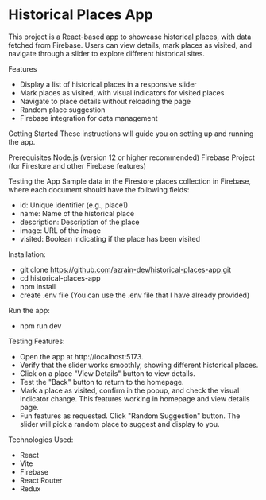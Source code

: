 # Historical Places App

This project is a React-based app to showcase historical places, with data fetched from Firebase. Users can view details, mark places as visited, and navigate through a slider to explore different historical sites.

Features

- Display a list of historical places in a responsive slider
- Mark places as visited, with visual indicators for visited places
- Navigate to place details without reloading the page
- Random place suggestion
- Firebase integration for data management

Getting Started
These instructions will guide you on setting up and running the app.

Prerequisites
Node.js (version 12 or higher recommended)
Firebase Project (for Firestore and other Firebase features)

Testing the App
Sample data in the Firestore places collection in Firebase, where each document should have the following fields:

- id: Unique identifier (e.g., place1)
- name: Name of the historical place
- description: Description of the place
- image: URL of the image
- visited: Boolean indicating if the place has been visited

Installation:

- git clone https://github.com/azrain-dev/historical-places-app.git
- cd historical-places-app
- npm install
- create .env file (You can use the .env file that I have already provided)

Run the app:

- npm run dev

Testing Features:

- Open the app at http://localhost:5173.
- Verify that the slider works smoothly, showing different historical places.
- Click on a place "View Details" button to view details.
- Test the "Back" button to return to the homepage.
- Mark a place as visited, confirm in the popup, and check the visual indicator change. This features working in homepage and view details page.
- Fun features as requested. Click "Random Suggestion" button. The slider will pick a random place to suggest and display to you.

Technologies Used:

- React
- Vite
- Firebase
- React Router
- Redux
